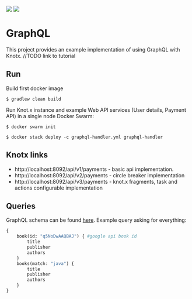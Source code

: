 [![][license img]][license]
[![][gitter img]][gitter]


# GraphQL

This project provides an example implementation of using GraphQL with Knotx.
//TODO link to tutorial

## Run
Build first docker image
```
$ gradlew clean build
```

Run Knot.x instance and example Web API services (User details, Payment API) in a single node Docker Swarm:
```
$ docker swarm init

$ docker stack deploy -c graphql-handler.yml graphql-handler
```

## Knotx links

 - http://localhost:8092/api/v1/payments - basic api implementation.
 - http://localhost:8092/api/v2/payments - circle breaker implementation
 - http://localhost:8092/api/v3/payments - knot.x fragments, task and actions configurable implementation
 
## Queries

GraphQL schema can be found [here](modules/books/src/main/resources/books.graphqls). Example query asking for everything:

```graphql
{
    book(id: "q5NoDwAAQBAJ") { #google api book id
        title
        publisher
        authors
    }
    books(match: "java") {
        title
        publisher
        authors
    }
}
```

[license]:https://github.com/Cognifide/knotx/blob/master/LICENSE
[license img]:https://img.shields.io/badge/License-Apache%202.0-blue.svg

[gitter]:https://gitter.im/Knotx/Lobby
[gitter img]:https://badges.gitter.im/Knotx/knotx-extensions.svg



